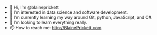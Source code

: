 - 👋 Hi, I’m @blaineprickett
- 👀 I’m interested in data science and software development. 
- 🌱 I’m currently learning my way around Git, python, JavaScript, and C#.
- 💞️ I’m looking to learn everything really.
- 📫 How to reach me: http://BlainePrickett.com

<!---
blaineprickett/blaineprickett is a ✨ special ✨ repository because its `README.md` (this file) appears on your GitHub profile.
You can click the Preview link to take a look at your changes.
--->
